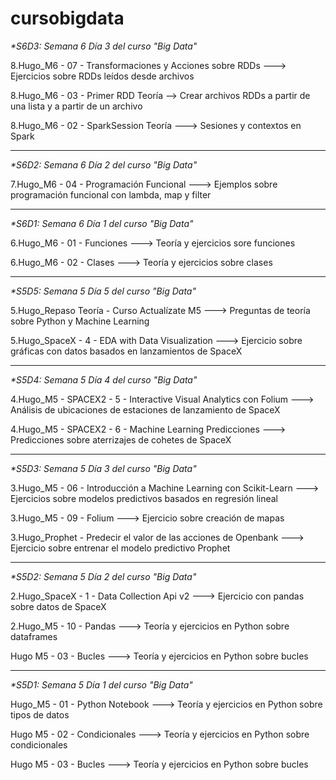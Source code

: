 # cursobigdata



_*S6D3: Semana 6 Día 3 del curso "Big Data"_

8.Hugo_M6 - 07 - Transformaciones y Acciones sobre RDDs ---> Ejercicios sobre RDDs leídos desde archivos

8.Hugo_M6 - 03 - Primer RDD Teoría --> Crear archivos RDDs a partir de una lista y a partir de un archivo

8.Hugo_M6 - 02 - SparkSession Teoría ---> Sesiones y contextos en Spark

----------------------------------------------------------------------------------------------------------------------


_*S6D2: Semana 6 Día 2 del curso "Big Data"_

7.Hugo_M6 - 04 - Programación Funcional ---> Ejemplos sobre programación funcional con lambda, map y filter

----------------------------------------------------------------------------------------------------------------------


_*S6D1: Semana 6 Día 1 del curso "Big Data"_

6.Hugo_M6 - 01 - Funciones ---> Teoría y ejercicios sore funciones

6.Hugo_M6 - 02 - Clases ---> Teoría y ejercicios sobre clases

----------------------------------------------------------------------------------------------------------------------


_*S5D5: Semana 5 Día 5 del curso "Big Data"_

5.Hugo_Repaso Teoría - Curso Actualízate M5 ---> Preguntas de teoría sobre Python y Machine Learning

5.Hugo_SpaceX - 4 - EDA with Data Visualization ---> Ejercicio sobre gráficas con datos basados en lanzamientos de SpaceX

----------------------------------------------------------------------------------------------------------------------

_*S5D4: Semana 5 Día 4 del curso "Big Data"_

4.Hugo_M5 - SPACEX2 - 5 - Interactive Visual Analytics con Folium ---> Análisis de ubicaciones de estaciones de lanzamiento de SpaceX

4.Hugo_M5 - SPACEX2 - 6 - Machine Learning Predicciones ---> Predicciones sobre aterrizajes de cohetes de SpaceX


----------------------------------------------------------------------------------------------------------------------

_*S5D3: Semana 5 Día 3 del curso "Big Data"_

  3.Hugo_M5 - 06 - Introducción a Machine Learning con Scikit-Learn       --->   Ejercicios sobre modelos predictivos basados en regresión lineal

  3.Hugo_M5 - 09 - Folium                                              --->   Ejercicio sobre creación de mapas
  
  3.Hugo_Prophet - Predecir el valor de las acciones de Openbank                 --->   Ejercicio sobre entrenar el modelo predictivo Prophet

----------------------------------------------------------------------------------------------------------------------

_*S5D2: Semana 5 Día 2 del curso "Big Data"_

  2.Hugo_SpaceX - 1 - Data Collection Api v2    --->   Ejercicio con pandas sobre datos de SpaceX

  2.Hugo_M5 - 10 - Pandas  --->   Teoría y ejercicios en Python sobre dataframes
  
  Hugo M5 - 03 - Bucles           --->   Teoría y ejercicios en Python sobre bucles

----------------------------------------------------------------------------------------------------------------------


_*S5D1: Semana 5 Día 1 del curso "Big Data"_

  Hugo_M5 - 01 - Python Notebook   --->   Teoría y ejercicios en Python sobre tipos de datos
  
  Hugo M5 - 02 - Condicionales     --->   Teoría y ejercicios en Python sobre condicionales
  
  Hugo M5 - 03 - Bucles            --->   Teoría y ejercicios en Python sobre bucles
